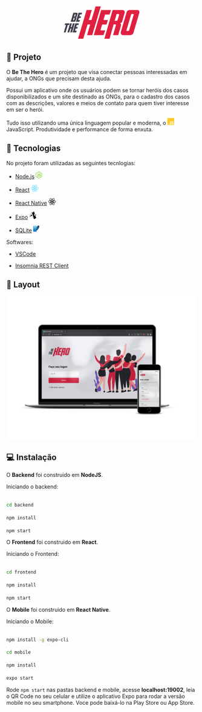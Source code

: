 <h1 align="center">
    <img alt="Semana OmniStack" src="frontend/src/assets/logo.svg" width="200px" />
</h1>

##  :pushpin:  Projeto

O **Be The Hero** é um projeto que visa conectar pessoas interessadas em ajudar, a ONGs que precisam desta ajuda. 

Possui um aplicativo onde os usuários podem se tornar heróis dos casos disponibilizados e um site destinado as ONGs, para o cadastro dos casos com as descrições, valores e meios de contato para quem tiver interesse em ser o herói.  


Tudo isso utilizando uma única linguagem popular e moderna, o <img src="imgs/js.png" height="18" alt="javascript"> JavaScript. Produtividade e performance de forma enxuta.


## :rocket:  Tecnologias

No projeto foram utilizadas as seguintes tecnlogias:

- [Node.js](https://nodejs.org/en/) <img src="imgs/node.png" alt="node" height="18">

- [React](https://reactjs.org) <img src="imgs/react.png" alt="react" height="18">

- [React Native](https://facebook.github.io/react-native/) <img src="imgs/react-native.png" alt="react-native" height="18">

- [Expo](https://expo.io/) <img src="imgs/expo.png" alt="rocketseat" height="20">

- [SQLite](https://www.sqlite.org/index.html) <img src="imgs/sqlite.png" alt="node" height="18">


Softwares:

- [VSCode](https://code.visualstudio.com/)

- [Insomnia REST Client](https://insomnia.rest/)

## :art:  Layout

![responsivo](imgs/respons.png)

## :computer:  Instalação

O **Backend** foi construido em **NodeJS**.

Iniciando o backend: <br>

```bash

cd backend

npm install

npm start

```
O **Frontend** foi construido em **React**.

Iniciando o Frontend: <br>

```bash

cd frontend

npm install

npm start

```  
O **Mobile** foi construido em **React Native**.

Iniciando o Mobile: <br>

```bash

npm install -g expo-cli

cd mobile

npm install

expo start

```

Rode ```npm start``` nas pastas backend e mobile, acesse **localhost:19002**, leia o QR Code no seu celular e utilize o aplicativo Expo para rodar a versão mobile no seu smartphone. Voce pode baixá-lo na Play Store ou App Store.


